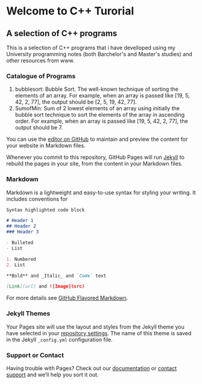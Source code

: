 # Welcome to C++ Turorial
## A selection of C++ programs

This is a selection of C++ programs that i have develloped using my University programming notes (both Barchelor's and Master's studies) and other resources from www. 

### Catalogue of Programs
1. bubblesort: Bubble Sort. The well-known technique of sorting the elements of an array. For example, when an array is passed like [19, 5, 42, 2, 77], the output should be [2, 5, 19, 42, 77].
2. SumofMin: Sum of 2 lowest elements of an array using initially the bubble sort technique to sort the elements of the array in ascending order. For example, when an array is passed like [19, 5, 42, 2, 77], the output should be 7.


You can use the [editor on GitHub](https://github.com/ckastam/cpp/edit/master/README.md) to maintain and preview the content for your website in Markdown files.

Whenever you commit to this repository, GitHub Pages will run [Jekyll](https://jekyllrb.com/) to rebuild the pages in your site, from the content in your Markdown files.

### Markdown

Markdown is a lightweight and easy-to-use syntax for styling your writing. It includes conventions for

```markdown
Syntax highlighted code block

# Header 1
## Header 2
### Header 3

- Bulleted
- List

1. Numbered
2. List

**Bold** and _Italic_ and `Code` text

[Link](url) and ![Image](src)
```

For more details see [GitHub Flavored Markdown](https://guides.github.com/features/mastering-markdown/).

### Jekyll Themes

Your Pages site will use the layout and styles from the Jekyll theme you have selected in your [repository settings](https://github.com/ckastam/cpp/settings). The name of this theme is saved in the Jekyll `_config.yml` configuration file.

### Support or Contact

Having trouble with Pages? Check out our [documentation](https://help.github.com/categories/github-pages-basics/) or [contact support](https://github.com/contact) and we’ll help you sort it out.
